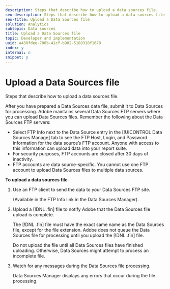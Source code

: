 ```yaml
---
description: Steps that describe how to upload a data sources file.
seo-description: Steps that describe how to upload a data sources file.
seo-title: Upload a Data Sources file
solution: Analytics
subtopic: Data sources
title: Upload a Data Sources file
topic: Developer and implementation
uuid: a438fdee-700b-41cf-b902-5188318f1678
index: y
internal: n
snippet: y
---
```


# Upload a Data Sources file

Steps that describe how to upload a data sources file.

 After you have prepared a Data Sources data file, submit it to Data Sources for processing. Adobe maintains several Data Sources FTP servers where you can upload Data Sources files. Remember the following about the Data Sources FTP servers:

* Select FTP Info next to the Data Source entry in the [!UICONTROL Data Sources Manage] tab to see the FTP Host, Login, and Password information for the data source’s FTP account. Anyone with access to this information can upload data into your report suite. 
* For security purposes, FTP accounts are closed after 30 days of inactivity. 
* FTP accounts are data source-specific. You cannot use one FTP account to upload Data Sources files to multiple data sources.

**To upload a data sources file** 

1. Use an FTP client to send the data to your Data Sources FTP site.

   (Available in the FTP Info link in the Data Sources Manager). 

1. Upload a [!DNL .fin] file to notify Adobe that the Data Sources file upload is complete.

   The [!DNL .fin] file must have the exact same name as the Data Sources file, except for the file extension. Adobe does not queue the Data Sources file for processing until you upload the [!DNL .fin] file.

   Do not upload the file until all Data Sources files have finished uploading. Otherwise, Data Sources might attempt to process an incomplete file. 
1. Watch for any messages during the Data Sources file processing.

   Data Sources Manager displays any errors that occur during the file processing. 

